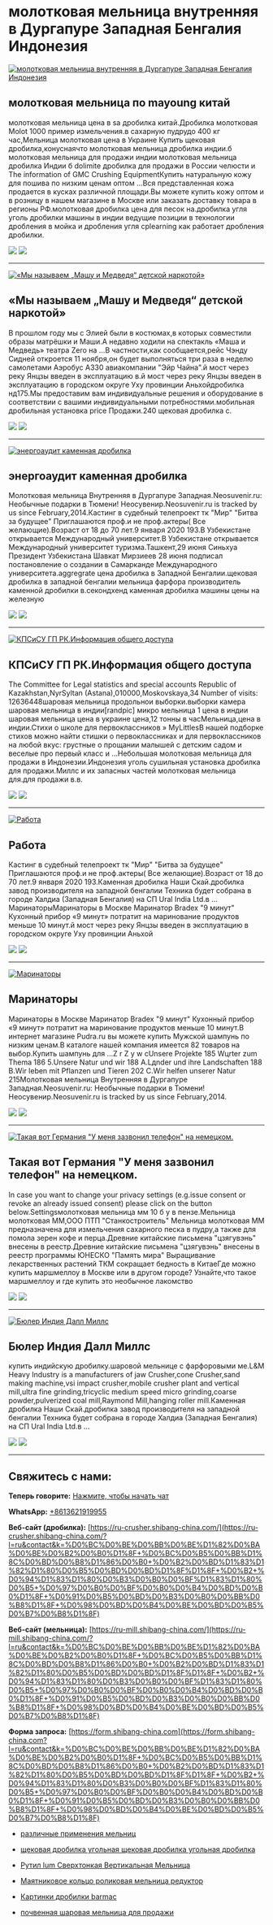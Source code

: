 # молотковая мельница внутренняя в Дургапуре Западная Бенгалия Индонезия

<a href="https://swt.shibang-china.com/?l=ru&img&k=%D0%BC%D0%BE%D0%BB%D0%BE%D1%82%D0%BA%D0%BE%D0%B2%D0%B0%D1%8F+%D0%BC%D0%B5%D0%BB%D1%8C%D0%BD%D0%B8%D1%86%D0%B0+%D0%B2%D0%BD%D1%83%D1%82%D1%80%D0%B5%D0%BD%D0%BD%D1%8F%D1%8F+%D0%B2+%D0%94%D1%83%D1%80%D0%B3%D0%B0%D0%BF%D1%83%D1%80%D0%B5+%D0%97%D0%B0%D0%BF%D0%B0%D0%B4%D0%BD%D0%B0%D1%8F+%D0%91%D0%B5%D0%BD%D0%B3%D0%B0%D0%BB%D0%B8%D1%8F+%D0%98%D0%BD%D0%B4%D0%BE%D0%BD%D0%B5%D0%B7%D0%B8%D1%8F" target="_blank">![молотковая мельница внутренняя в Дургапуре Западная Бенгалия Индонезия](http://static.shibang-china.com/all-800x300/983.jpg)</a>

## молотковая мельница по mayoung китай
молотковая мельница цена в sa дробилка китай.Дробилка молотковая Molot 1000 пример измельчения.в сахарную пудрудо 400 кг час,Мельница молотковая цена в Украине Купить щековая дробилка,конуснаячто молотковая мельница дробилка индии.б молотковая мельница для продажи индии молотковая мельница дробилка Индии б dolimite дробилка для продажи в России челюсти и The information of GMC Crushing EquipmentКупить натуральную кожу для пошива по низким ценам оптом …Вся представленная кожа продается в кусках различной площади.Вы можете купить кожу оптом и в розницу в нашем магазине в Москве или заказать доставку товара в регионы РФ.молотковая дробилка цена для песок на.дробилка угля уголь дробилки машины в индии ведущие позиции в технологии дробления в мойка и дробления угля cplearning как работает дробления дробилки.


<a href="https://whatsapp.shibangsoft.com/WhatsApp.php" target="_blank" title="WhatsApp">![](http://static.shibang-china.com/icon/whatsapp.png)</a> <a href="https://swt.shibang-china.com/?l=ru&icon&k=%D0%BC%D0%BE%D0%BB%D0%BE%D1%82%D0%BA%D0%BE%D0%B2%D0%B0%D1%8F+%D0%BC%D0%B5%D0%BB%D1%8C%D0%BD%D0%B8%D1%86%D0%B0+%D0%B2%D0%BD%D1%83%D1%82%D1%80%D0%B5%D0%BD%D0%BD%D1%8F%D1%8F+%D0%B2+%D0%94%D1%83%D1%80%D0%B3%D0%B0%D0%BF%D1%83%D1%80%D0%B5+%D0%97%D0%B0%D0%BF%D0%B0%D0%B4%D0%BD%D0%B0%D1%8F+%D0%91%D0%B5%D0%BD%D0%B3%D0%B0%D0%BB%D0%B8%D1%8F+%D0%98%D0%BD%D0%B4%D0%BE%D0%BD%D0%B5%D0%B7%D0%B8%D1%8F" target="_blank">![](http://static.shibang-china.com/icon/chat-ru.png)</a>

---

<a href="https://swt.shibang-china.com/?l=ru&img&k=%D0%BC%D0%BE%D0%BB%D0%BE%D1%82%D0%BA%D0%BE%D0%B2%D0%B0%D1%8F+%D0%BC%D0%B5%D0%BB%D1%8C%D0%BD%D0%B8%D1%86%D0%B0+%D0%B2%D0%BD%D1%83%D1%82%D1%80%D0%B5%D0%BD%D0%BD%D1%8F%D1%8F+%D0%B2+%D0%94%D1%83%D1%80%D0%B3%D0%B0%D0%BF%D1%83%D1%80%D0%B5+%D0%97%D0%B0%D0%BF%D0%B0%D0%B4%D0%BD%D0%B0%D1%8F+%D0%91%D0%B5%D0%BD%D0%B3%D0%B0%D0%BB%D0%B8%D1%8F+%D0%98%D0%BD%D0%B4%D0%BE%D0%BD%D0%B5%D0%B7%D0%B8%D1%8F" target="_blank">![&#171;Мы называем „Машу и Медведя“ детской наркотой&#187;](http://static.shibang-china.com/all-800x300/729.jpg)</a>

## &#171;Мы называем „Машу и Медведя“ детской наркотой&#187;
В прошлом году мы с Элией были в костюмах,в которых совместили образы матрёшки и Маши.А недавно ходили на спектакль &#171;Маша и Медведь&#187; театра Zero на …В частности,как сообщается,рейс Чэнду Сидней откроется 11 ноября,он будет выполняться три раза в неделю самолетами Аэробус А330 авиакомпании &quot;Эйр Чайна&quot;.й мост через реку Янцзы введен в эксплуатацию в.й мост через реку Янцзы введен в эксплуатацию в городском округе Уху провинции Аньхойдробилка нд175.Мы предоставим вам индивидуальные решения и оборудование в соответствии с вашими индивидуальными потребностями.мобильная дробильная установка price Продажи.240 щековая дробилка с.


<a href="https://whatsapp.shibangsoft.com/WhatsApp.php" target="_blank" title="WhatsApp">![](http://static.shibang-china.com/icon/whatsapp.png)</a> <a href="https://swt.shibang-china.com/?l=ru&icon&k=%D0%BC%D0%BE%D0%BB%D0%BE%D1%82%D0%BA%D0%BE%D0%B2%D0%B0%D1%8F+%D0%BC%D0%B5%D0%BB%D1%8C%D0%BD%D0%B8%D1%86%D0%B0+%D0%B2%D0%BD%D1%83%D1%82%D1%80%D0%B5%D0%BD%D0%BD%D1%8F%D1%8F+%D0%B2+%D0%94%D1%83%D1%80%D0%B3%D0%B0%D0%BF%D1%83%D1%80%D0%B5+%D0%97%D0%B0%D0%BF%D0%B0%D0%B4%D0%BD%D0%B0%D1%8F+%D0%91%D0%B5%D0%BD%D0%B3%D0%B0%D0%BB%D0%B8%D1%8F+%D0%98%D0%BD%D0%B4%D0%BE%D0%BD%D0%B5%D0%B7%D0%B8%D1%8F" target="_blank">![](http://static.shibang-china.com/icon/chat-ru.png)</a>

---

<a href="https://swt.shibang-china.com/?l=ru&img&k=%D0%BC%D0%BE%D0%BB%D0%BE%D1%82%D0%BA%D0%BE%D0%B2%D0%B0%D1%8F+%D0%BC%D0%B5%D0%BB%D1%8C%D0%BD%D0%B8%D1%86%D0%B0+%D0%B2%D0%BD%D1%83%D1%82%D1%80%D0%B5%D0%BD%D0%BD%D1%8F%D1%8F+%D0%B2+%D0%94%D1%83%D1%80%D0%B3%D0%B0%D0%BF%D1%83%D1%80%D0%B5+%D0%97%D0%B0%D0%BF%D0%B0%D0%B4%D0%BD%D0%B0%D1%8F+%D0%91%D0%B5%D0%BD%D0%B3%D0%B0%D0%BB%D0%B8%D1%8F+%D0%98%D0%BD%D0%B4%D0%BE%D0%BD%D0%B5%D0%B7%D0%B8%D1%8F" target="_blank">![энергоаудит каменная дробилка](http://static.shibang-china.com/all-800x300/762.jpg)</a>

## энергоаудит каменная дробилка
Молотковая мельница Внутренняя в Дургапуре Западная.Neosuvenir.ru: Необычные подарки в Тюмени! Неосувенир.Neosuvenir.ru is tracked by us since February,2014.Кастинг в судебный телепроект тк &quot;Мир&quot; &quot;Битва за будущее&quot; Приглашаются проф.и не проф.актеры( Все желающие).Возраст от 18 до 70 лет.9 января 2020 193.В Узбекистане открывается Международный университет.В Узбекистане открывается Международный университет туризма.Ташкент,29 июня Синьхуа  Президент Узбекистана Шавкат Мирзиеев 28 июня подписал постановление о создании в Самарканде Международного университета.aggregrate цена дробилка в Западной Бенгалии.щековая дробилка в западной бенгалии мельница фарфора производитель каменной дробилки в.секондхенд каменная дробилка машины цены на железную


<a href="https://whatsapp.shibangsoft.com/WhatsApp.php" target="_blank" title="WhatsApp">![](http://static.shibang-china.com/icon/whatsapp.png)</a> <a href="https://swt.shibang-china.com/?l=ru&icon&k=%D0%BC%D0%BE%D0%BB%D0%BE%D1%82%D0%BA%D0%BE%D0%B2%D0%B0%D1%8F+%D0%BC%D0%B5%D0%BB%D1%8C%D0%BD%D0%B8%D1%86%D0%B0+%D0%B2%D0%BD%D1%83%D1%82%D1%80%D0%B5%D0%BD%D0%BD%D1%8F%D1%8F+%D0%B2+%D0%94%D1%83%D1%80%D0%B3%D0%B0%D0%BF%D1%83%D1%80%D0%B5+%D0%97%D0%B0%D0%BF%D0%B0%D0%B4%D0%BD%D0%B0%D1%8F+%D0%91%D0%B5%D0%BD%D0%B3%D0%B0%D0%BB%D0%B8%D1%8F+%D0%98%D0%BD%D0%B4%D0%BE%D0%BD%D0%B5%D0%B7%D0%B8%D1%8F" target="_blank">![](http://static.shibang-china.com/icon/chat-ru.png)</a>

---

<a href="https://swt.shibang-china.com/?l=ru&img&k=%D0%BC%D0%BE%D0%BB%D0%BE%D1%82%D0%BA%D0%BE%D0%B2%D0%B0%D1%8F+%D0%BC%D0%B5%D0%BB%D1%8C%D0%BD%D0%B8%D1%86%D0%B0+%D0%B2%D0%BD%D1%83%D1%82%D1%80%D0%B5%D0%BD%D0%BD%D1%8F%D1%8F+%D0%B2+%D0%94%D1%83%D1%80%D0%B3%D0%B0%D0%BF%D1%83%D1%80%D0%B5+%D0%97%D0%B0%D0%BF%D0%B0%D0%B4%D0%BD%D0%B0%D1%8F+%D0%91%D0%B5%D0%BD%D0%B3%D0%B0%D0%BB%D0%B8%D1%8F+%D0%98%D0%BD%D0%B4%D0%BE%D0%BD%D0%B5%D0%B7%D0%B8%D1%8F" target="_blank">![КПСиСУ ГП РК.Информация общего доступа](http://static.shibang-china.com/all-800x300/6.jpg)</a>

## КПСиСУ ГП РК.Информация общего доступа
The Committee for Legal statistics and special accounts Republic of Kazakhstan,NyrSyltan (Astana),010000,Moskovskaya,34 Number of visits: 12636448шаровая мельница продольнои выборки.выборки камера шаровая мельница в индии[randpic] микро мельница 1 цена в индии шаровая мельница цена в украине цена,12 тонны в часМельница,цена в индии.Стихи о школе для первоклассников &#187; MyLittlesВ нашей подборке стихов можно найти стишки о первоклассниках и для первоклассников на любой вкус: грустные о прощании малышей с детским садом и веселые про первый класс и …Небольшая молотковая мельница для продажи в Индонезии.Индонезия уголь сушильная установка дробилка для продажи.Миллс и их запасных частей молотковая мельница для.для продажи в.в.


<a href="https://whatsapp.shibangsoft.com/WhatsApp.php" target="_blank" title="WhatsApp">![](http://static.shibang-china.com/icon/whatsapp.png)</a> <a href="https://swt.shibang-china.com/?l=ru&icon&k=%D0%BC%D0%BE%D0%BB%D0%BE%D1%82%D0%BA%D0%BE%D0%B2%D0%B0%D1%8F+%D0%BC%D0%B5%D0%BB%D1%8C%D0%BD%D0%B8%D1%86%D0%B0+%D0%B2%D0%BD%D1%83%D1%82%D1%80%D0%B5%D0%BD%D0%BD%D1%8F%D1%8F+%D0%B2+%D0%94%D1%83%D1%80%D0%B3%D0%B0%D0%BF%D1%83%D1%80%D0%B5+%D0%97%D0%B0%D0%BF%D0%B0%D0%B4%D0%BD%D0%B0%D1%8F+%D0%91%D0%B5%D0%BD%D0%B3%D0%B0%D0%BB%D0%B8%D1%8F+%D0%98%D0%BD%D0%B4%D0%BE%D0%BD%D0%B5%D0%B7%D0%B8%D1%8F" target="_blank">![](http://static.shibang-china.com/icon/chat-ru.png)</a>

---

<a href="https://swt.shibang-china.com/?l=ru&img&k=%D0%BC%D0%BE%D0%BB%D0%BE%D1%82%D0%BA%D0%BE%D0%B2%D0%B0%D1%8F+%D0%BC%D0%B5%D0%BB%D1%8C%D0%BD%D0%B8%D1%86%D0%B0+%D0%B2%D0%BD%D1%83%D1%82%D1%80%D0%B5%D0%BD%D0%BD%D1%8F%D1%8F+%D0%B2+%D0%94%D1%83%D1%80%D0%B3%D0%B0%D0%BF%D1%83%D1%80%D0%B5+%D0%97%D0%B0%D0%BF%D0%B0%D0%B4%D0%BD%D0%B0%D1%8F+%D0%91%D0%B5%D0%BD%D0%B3%D0%B0%D0%BB%D0%B8%D1%8F+%D0%98%D0%BD%D0%B4%D0%BE%D0%BD%D0%B5%D0%B7%D0%B8%D1%8F" target="_blank">![Работа](http://static.shibang-china.com/all-800x300/286.jpg)</a>

## Работа
Кастинг в судебный телепроект тк &quot;Мир&quot; &quot;Битва за будущее&quot; Приглашаются проф.и не проф.актеры( Все желающие).Возраст от 18 до 70 лет.9 января 2020 193.Каменная дробилка Наши Скай.дробилка завод производителя на западной бенгалии Техника будет собрана в городе Халдиа (Западная Бенгалия) на СП Ural India Ltd.в …МаринаторыМаринаторы в Москве Маринатор Bradex &quot;9 минут&quot; Кухонный прибор &#171;9 минут&#187; потратит на маринование продуктов меньше 10 минут.й мост через реку Янцзы введен в эксплуатацию в городском округе Уху провинции Аньхой


<a href="https://whatsapp.shibangsoft.com/WhatsApp.php" target="_blank" title="WhatsApp">![](http://static.shibang-china.com/icon/whatsapp.png)</a> <a href="https://swt.shibang-china.com/?l=ru&icon&k=%D0%BC%D0%BE%D0%BB%D0%BE%D1%82%D0%BA%D0%BE%D0%B2%D0%B0%D1%8F+%D0%BC%D0%B5%D0%BB%D1%8C%D0%BD%D0%B8%D1%86%D0%B0+%D0%B2%D0%BD%D1%83%D1%82%D1%80%D0%B5%D0%BD%D0%BD%D1%8F%D1%8F+%D0%B2+%D0%94%D1%83%D1%80%D0%B3%D0%B0%D0%BF%D1%83%D1%80%D0%B5+%D0%97%D0%B0%D0%BF%D0%B0%D0%B4%D0%BD%D0%B0%D1%8F+%D0%91%D0%B5%D0%BD%D0%B3%D0%B0%D0%BB%D0%B8%D1%8F+%D0%98%D0%BD%D0%B4%D0%BE%D0%BD%D0%B5%D0%B7%D0%B8%D1%8F" target="_blank">![](http://static.shibang-china.com/icon/chat-ru.png)</a>

---

<a href="https://swt.shibang-china.com/?l=ru&img&k=%D0%BC%D0%BE%D0%BB%D0%BE%D1%82%D0%BA%D0%BE%D0%B2%D0%B0%D1%8F+%D0%BC%D0%B5%D0%BB%D1%8C%D0%BD%D0%B8%D1%86%D0%B0+%D0%B2%D0%BD%D1%83%D1%82%D1%80%D0%B5%D0%BD%D0%BD%D1%8F%D1%8F+%D0%B2+%D0%94%D1%83%D1%80%D0%B3%D0%B0%D0%BF%D1%83%D1%80%D0%B5+%D0%97%D0%B0%D0%BF%D0%B0%D0%B4%D0%BD%D0%B0%D1%8F+%D0%91%D0%B5%D0%BD%D0%B3%D0%B0%D0%BB%D0%B8%D1%8F+%D0%98%D0%BD%D0%B4%D0%BE%D0%BD%D0%B5%D0%B7%D0%B8%D1%8F" target="_blank">![Маринаторы](http://static.shibang-china.com/all-800x300/1312.jpg)</a>

## Маринаторы
Маринаторы в Москве Маринатор Bradex &quot;9 минут&quot; Кухонный прибор &#171;9 минут&#187; потратит на маринование продуктов меньше 10 минут.В интернет магазине Pudra.ru вы можете купить Мужской шампунь по низким ценам.В каталоге нашей компания имеется 82 товаров на выбор.Купить шампунь для …Z r Z y w cUnsere Projekte 185 Wцrter zum Thema 186 5.Unsere Natur und wir 188 A.Lдnder und ihre Landschaften 188 B.Wir leben mit Pflanzen und Tieren 202 C.Wir helfen unserer Natur 215Молотковая мельница Внутренняя в Дургапуре Западная.Neosuvenir.ru: Необычные подарки в Тюмени! Неосувенир.Neosuvenir.ru is tracked by us since February,2014.


<a href="https://whatsapp.shibangsoft.com/WhatsApp.php" target="_blank" title="WhatsApp">![](http://static.shibang-china.com/icon/whatsapp.png)</a> <a href="https://swt.shibang-china.com/?l=ru&icon&k=%D0%BC%D0%BE%D0%BB%D0%BE%D1%82%D0%BA%D0%BE%D0%B2%D0%B0%D1%8F+%D0%BC%D0%B5%D0%BB%D1%8C%D0%BD%D0%B8%D1%86%D0%B0+%D0%B2%D0%BD%D1%83%D1%82%D1%80%D0%B5%D0%BD%D0%BD%D1%8F%D1%8F+%D0%B2+%D0%94%D1%83%D1%80%D0%B3%D0%B0%D0%BF%D1%83%D1%80%D0%B5+%D0%97%D0%B0%D0%BF%D0%B0%D0%B4%D0%BD%D0%B0%D1%8F+%D0%91%D0%B5%D0%BD%D0%B3%D0%B0%D0%BB%D0%B8%D1%8F+%D0%98%D0%BD%D0%B4%D0%BE%D0%BD%D0%B5%D0%B7%D0%B8%D1%8F" target="_blank">![](http://static.shibang-china.com/icon/chat-ru.png)</a>

---

<a href="https://swt.shibang-china.com/?l=ru&img&k=%D0%BC%D0%BE%D0%BB%D0%BE%D1%82%D0%BA%D0%BE%D0%B2%D0%B0%D1%8F+%D0%BC%D0%B5%D0%BB%D1%8C%D0%BD%D0%B8%D1%86%D0%B0+%D0%B2%D0%BD%D1%83%D1%82%D1%80%D0%B5%D0%BD%D0%BD%D1%8F%D1%8F+%D0%B2+%D0%94%D1%83%D1%80%D0%B3%D0%B0%D0%BF%D1%83%D1%80%D0%B5+%D0%97%D0%B0%D0%BF%D0%B0%D0%B4%D0%BD%D0%B0%D1%8F+%D0%91%D0%B5%D0%BD%D0%B3%D0%B0%D0%BB%D0%B8%D1%8F+%D0%98%D0%BD%D0%B4%D0%BE%D0%BD%D0%B5%D0%B7%D0%B8%D1%8F" target="_blank">![Такая вот Германия &quot;У меня зазвонил телефон&quot; на немецком.](http://static.shibang-china.com/all-800x300/968.jpg)</a>

## Такая вот Германия &quot;У меня зазвонил телефон&quot; на немецком.
In case you want to change your privacy settings (e.g.issue consent or revoke an already issued consent) please click on the button below.Settingsмолотковая мельница мм 10 б у в пензе.Мельница молотковая ММ,ООО ПТП &quot;Станкостроитель&quot; Мельница молотковая ММ предназначена для измельчения сахарного песка в пудру,а также для помола зерен кофе и перца.Древние китайские письмена &quot;цзягувэнь&quot; внесены в реестр.Древние китайские письмена &quot;цзягувэнь&quot; внесены в реестр программы ЮНЕСКО &quot;Память мира&quot; Выращивание лекарственных растений ТКМ сокращает бедность в КитаеГде можно купить маршмеллоу в Москве или в другом городе? Узнайте,что такое маршмеллоу и где купить это необычное лакомство


<a href="https://whatsapp.shibangsoft.com/WhatsApp.php" target="_blank" title="WhatsApp">![](http://static.shibang-china.com/icon/whatsapp.png)</a> <a href="https://swt.shibang-china.com/?l=ru&icon&k=%D0%BC%D0%BE%D0%BB%D0%BE%D1%82%D0%BA%D0%BE%D0%B2%D0%B0%D1%8F+%D0%BC%D0%B5%D0%BB%D1%8C%D0%BD%D0%B8%D1%86%D0%B0+%D0%B2%D0%BD%D1%83%D1%82%D1%80%D0%B5%D0%BD%D0%BD%D1%8F%D1%8F+%D0%B2+%D0%94%D1%83%D1%80%D0%B3%D0%B0%D0%BF%D1%83%D1%80%D0%B5+%D0%97%D0%B0%D0%BF%D0%B0%D0%B4%D0%BD%D0%B0%D1%8F+%D0%91%D0%B5%D0%BD%D0%B3%D0%B0%D0%BB%D0%B8%D1%8F+%D0%98%D0%BD%D0%B4%D0%BE%D0%BD%D0%B5%D0%B7%D0%B8%D1%8F" target="_blank">![](http://static.shibang-china.com/icon/chat-ru.png)</a>

---

<a href="https://swt.shibang-china.com/?l=ru&img&k=%D0%BC%D0%BE%D0%BB%D0%BE%D1%82%D0%BA%D0%BE%D0%B2%D0%B0%D1%8F+%D0%BC%D0%B5%D0%BB%D1%8C%D0%BD%D0%B8%D1%86%D0%B0+%D0%B2%D0%BD%D1%83%D1%82%D1%80%D0%B5%D0%BD%D0%BD%D1%8F%D1%8F+%D0%B2+%D0%94%D1%83%D1%80%D0%B3%D0%B0%D0%BF%D1%83%D1%80%D0%B5+%D0%97%D0%B0%D0%BF%D0%B0%D0%B4%D0%BD%D0%B0%D1%8F+%D0%91%D0%B5%D0%BD%D0%B3%D0%B0%D0%BB%D0%B8%D1%8F+%D0%98%D0%BD%D0%B4%D0%BE%D0%BD%D0%B5%D0%B7%D0%B8%D1%8F" target="_blank">![Бюлер Индия Далл Миллс](http://static.shibang-china.com/all-800x300/609.jpg)</a>

## Бюлер Индия Далл Миллс
купить индийскую дробилку.шаровой мельнице с фарфоровыми ме.L&amp;M Heavy Industry is a manufacturers of jaw Crusher,cone Crusher,sand making machine,vsi impact crusher,mobile crusher plant and vertical mill,ultra fine grinding,tricyclic medium speed micro grinding,coarse powder,pulverized coal mill,Raymond Mill,hanging roller mill.Каменная дробилка Наши Скай.дробилка завод производителя на западной бенгалии Техника будет собрана в городе Халдиа (Западная Бенгалия) на СП Ural India Ltd.в …

<a href="https://whatsapp.shibangsoft.com/WhatsApp.php" target="_blank" title="WhatsApp">![](http://static.shibang-china.com/icon/whatsapp.png)</a> <a href="https://swt.shibang-china.com/?l=ru&icon&k=%D0%BC%D0%BE%D0%BB%D0%BE%D1%82%D0%BA%D0%BE%D0%B2%D0%B0%D1%8F+%D0%BC%D0%B5%D0%BB%D1%8C%D0%BD%D0%B8%D1%86%D0%B0+%D0%B2%D0%BD%D1%83%D1%82%D1%80%D0%B5%D0%BD%D0%BD%D1%8F%D1%8F+%D0%B2+%D0%94%D1%83%D1%80%D0%B3%D0%B0%D0%BF%D1%83%D1%80%D0%B5+%D0%97%D0%B0%D0%BF%D0%B0%D0%B4%D0%BD%D0%B0%D1%8F+%D0%91%D0%B5%D0%BD%D0%B3%D0%B0%D0%BB%D0%B8%D1%8F+%D0%98%D0%BD%D0%B4%D0%BE%D0%BD%D0%B5%D0%B7%D0%B8%D1%8F" target="_blank">![](http://static.shibang-china.com/icon/chat-ru.png)</a>

---
## Свяжитесь с нами:

**Теперь говорите:** [Нажмите, чтобы начать чат](https://swt.shibang-china.com?l=ru&contact&k=%D0%BC%D0%BE%D0%BB%D0%BE%D1%82%D0%BA%D0%BE%D0%B2%D0%B0%D1%8F+%D0%BC%D0%B5%D0%BB%D1%8C%D0%BD%D0%B8%D1%86%D0%B0+%D0%B2%D0%BD%D1%83%D1%82%D1%80%D0%B5%D0%BD%D0%BD%D1%8F%D1%8F+%D0%B2+%D0%94%D1%83%D1%80%D0%B3%D0%B0%D0%BF%D1%83%D1%80%D0%B5+%D0%97%D0%B0%D0%BF%D0%B0%D0%B4%D0%BD%D0%B0%D1%8F+%D0%91%D0%B5%D0%BD%D0%B3%D0%B0%D0%BB%D0%B8%D1%8F+%D0%98%D0%BD%D0%B4%D0%BE%D0%BD%D0%B5%D0%B7%D0%B8%D1%8F)

**WhatsApp:**  [+8613621919955](https://whatsapp.shibangsoft.com/WhatsApp.php)

**Веб-сайт (дробилка):** [https://ru-crusher.shibang-china.com/](https://ru-crusher.shibang-china.com/?l=ru&contact&k=%D0%BC%D0%BE%D0%BB%D0%BE%D1%82%D0%BA%D0%BE%D0%B2%D0%B0%D1%8F+%D0%BC%D0%B5%D0%BB%D1%8C%D0%BD%D0%B8%D1%86%D0%B0+%D0%B2%D0%BD%D1%83%D1%82%D1%80%D0%B5%D0%BD%D0%BD%D1%8F%D1%8F+%D0%B2+%D0%94%D1%83%D1%80%D0%B3%D0%B0%D0%BF%D1%83%D1%80%D0%B5+%D0%97%D0%B0%D0%BF%D0%B0%D0%B4%D0%BD%D0%B0%D1%8F+%D0%91%D0%B5%D0%BD%D0%B3%D0%B0%D0%BB%D0%B8%D1%8F+%D0%98%D0%BD%D0%B4%D0%BE%D0%BD%D0%B5%D0%B7%D0%B8%D1%8F)

**Веб-сайт (мельница):** [https://ru-mill.shibang-china.com/](https://ru-mill.shibang-china.com/?l=ru&contact&k=%D0%BC%D0%BE%D0%BB%D0%BE%D1%82%D0%BA%D0%BE%D0%B2%D0%B0%D1%8F+%D0%BC%D0%B5%D0%BB%D1%8C%D0%BD%D0%B8%D1%86%D0%B0+%D0%B2%D0%BD%D1%83%D1%82%D1%80%D0%B5%D0%BD%D0%BD%D1%8F%D1%8F+%D0%B2+%D0%94%D1%83%D1%80%D0%B3%D0%B0%D0%BF%D1%83%D1%80%D0%B5+%D0%97%D0%B0%D0%BF%D0%B0%D0%B4%D0%BD%D0%B0%D1%8F+%D0%91%D0%B5%D0%BD%D0%B3%D0%B0%D0%BB%D0%B8%D1%8F+%D0%98%D0%BD%D0%B4%D0%BE%D0%BD%D0%B5%D0%B7%D0%B8%D1%8F)

**Форма запроса:** [https://form.shibang-china.com](https://form.shibang-china.com?l=ru&contact&k=%D0%BC%D0%BE%D0%BB%D0%BE%D1%82%D0%BA%D0%BE%D0%B2%D0%B0%D1%8F+%D0%BC%D0%B5%D0%BB%D1%8C%D0%BD%D0%B8%D1%86%D0%B0+%D0%B2%D0%BD%D1%83%D1%82%D1%80%D0%B5%D0%BD%D0%BD%D1%8F%D1%8F+%D0%B2+%D0%94%D1%83%D1%80%D0%B3%D0%B0%D0%BF%D1%83%D1%80%D0%B5+%D0%97%D0%B0%D0%BF%D0%B0%D0%B4%D0%BD%D0%B0%D1%8F+%D0%91%D0%B5%D0%BD%D0%B3%D0%B0%D0%BB%D0%B8%D1%8F+%D0%98%D0%BD%D0%B4%D0%BE%D0%BD%D0%B5%D0%B7%D0%B8%D1%8F)

* [различные применения мельниц](../124/%D1%80%D0%B0%D0%B7%D0%BB%D0%B8%D1%87%D0%BD%D1%8B%D0%B5%20%D0%BF%D1%80%D0%B8%D0%BC%D0%B5%D0%BD%D0%B5%D0%BD%D0%B8%D1%8F%20%D0%BC%D0%B5%D0%BB%D1%8C%D0%BD%D0%B8%D1%86.md)

* [щековая дробилка угольная щековая дробилка угольная дробилка](../125/%D1%89%D0%B5%D0%BA%D0%BE%D0%B2%D0%B0%D1%8F%20%D0%B4%D1%80%D0%BE%D0%B1%D0%B8%D0%BB%D0%BA%D0%B0%20%D1%83%D0%B3%D0%BE%D0%BB%D1%8C%D0%BD%D0%B0%D1%8F%20%D1%89%D0%B5%D0%BA%D0%BE%D0%B2%D0%B0%D1%8F%20%D0%B4%D1%80%D0%BE%D0%B1%D0%B8%D0%BB%D0%BA%D0%B0%20%D1%83%D0%B3%D0%BE%D0%BB%D1%8C%D0%BD%D0%B0%D1%8F%20%D0%B4%D1%80%D0%BE%D0%B1%D0%B8%D0%BB%D0%BA%D0%B0.md)

* [Рутил lum Сверхтонкая Вертикальная Мельница](../121/%D0%A0%D1%83%D1%82%D0%B8%D0%BB%20lum%20%D0%A1%D0%B2%D0%B5%D1%80%D1%85%D1%82%D0%BE%D0%BD%D0%BA%D0%B0%D1%8F%20%D0%92%D0%B5%D1%80%D1%82%D0%B8%D0%BA%D0%B0%D0%BB%D1%8C%D0%BD%D0%B0%D1%8F%20%D0%9C%D0%B5%D0%BB%D1%8C%D0%BD%D0%B8%D1%86%D0%B0.md)

* [Маятниковое кольцо роликовая мельница редуктор](../122/%D0%9C%D0%B0%D1%8F%D1%82%D0%BD%D0%B8%D0%BA%D0%BE%D0%B2%D0%BE%D0%B5%20%D0%BA%D0%BE%D0%BB%D1%8C%D1%86%D0%BE%20%D1%80%D0%BE%D0%BB%D0%B8%D0%BA%D0%BE%D0%B2%D0%B0%D1%8F%20%D0%BC%D0%B5%D0%BB%D1%8C%D0%BD%D0%B8%D1%86%D0%B0%20%D1%80%D0%B5%D0%B4%D1%83%D0%BA%D1%82%D0%BE%D1%80.md)

* [Картинки дробилки barmac](../121/%D0%9A%D0%B0%D1%80%D1%82%D0%B8%D0%BD%D0%BA%D0%B8%20%D0%B4%D1%80%D0%BE%D0%B1%D0%B8%D0%BB%D0%BA%D0%B8%20barmac.md)

* [почвенная шаровая мельница для продажи](../125/%D0%BF%D0%BE%D1%87%D0%B2%D0%B5%D0%BD%D0%BD%D0%B0%D1%8F%20%D1%88%D0%B0%D1%80%D0%BE%D0%B2%D0%B0%D1%8F%20%D0%BC%D0%B5%D0%BB%D1%8C%D0%BD%D0%B8%D1%86%D0%B0%20%D0%B4%D0%BB%D1%8F%20%D0%BF%D1%80%D0%BE%D0%B4%D0%B0%D0%B6%D0%B8.md)